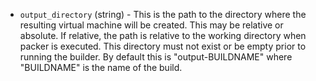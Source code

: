 <!-- Code generated from the comments of the OutputConfig struct in builder/parallels/common/output_config.go; DO NOT EDIT MANUALLY -->

-   `output_directory` (string) - This is the path to the directory where the
    resulting virtual machine will be created. This may be relative or absolute.
    If relative, the path is relative to the working directory when packer
    is executed. This directory must not exist or be empty prior to running
    the builder. By default this is "output-BUILDNAME" where "BUILDNAME" is the
    name of the build.
    